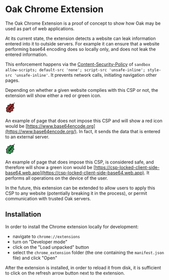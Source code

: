 # Oak Chrome Extension

The Oak Chrome Extension is a proof of concept to show how Oak may be used as
part of web applications.

At its current state, the extension detects a website can leak information
entered into it to outside servers. For example it can ensure that a website
performing base64 encoding does so locally only, and does not leak the entered
information.

This enforcement happens via the
[Content-Security-Policy](https://developer.mozilla.org/en-US/docs/Web/HTTP/Headers/Content-Security-Policy)
of
`sandbox allow-scripts; default-src 'none'; script-src 'unsafe-inline'; style-src 'unsafe-inline'`.
It prevents network calls, initiating navigation other pages.

Depending on whether a given website complies with this CSP or not, the
extension will show either a red or green icon.

<img src="icon-red.png" alt="drawing" width="32" height="32"/>

An example of page that does not impose this CSP and will show a red icon would
be [https://www.base64encode.org](https://www.base64encode.org/). In fact, it
sends the data that is entered to an external server.

<img src="icon-green.png" alt="drawing" width="32" height="32"/>

An example of page that does impose this CSP, is considered safe, and therefore
will show a green icon would be
[https://csp-locked-client-side-base64.web.app](https://csp-locked-client-side-base64.web.app).
It performs all operations on the device of the user.

In the future, this extension can be extended to allow users to apply this CSP
to any website (potentially breaking it in the process), or permit communication
with trusted Oak servers.

## Installation

In order to install the Chrome extension locally for development:

- navigate to `chrome://extensions`
- turn on "Developer mode"
- click on the "Load unpacked" button
- select the `chrome_extension` folder (the one containing the `manifest.json`
  file) and click "Open"

After the extension is installed, in order to reload it from disk, it is
sufficient to click on the refresh arrow button next to the extension.
